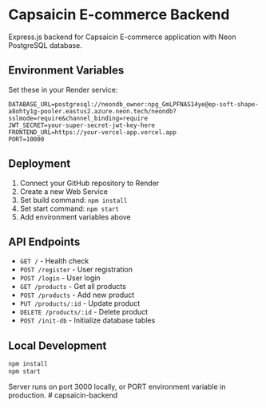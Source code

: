 # Capsaicin E-commerce Backend

Express.js backend for Capsaicin E-commerce application with Neon PostgreSQL database.

## Environment Variables

Set these in your Render service:

```
DATABASE_URL=postgresql://neondb_owner:npg_GmLPFNAS14ye@ep-soft-shape-a8ohty1g-pooler.eastus2.azure.neon.tech/neondb?sslmode=require&channel_binding=require
JWT_SECRET=your-super-secret-jwt-key-here
FRONTEND_URL=https://your-vercel-app.vercel.app
PORT=10000
```

## Deployment

1. Connect your GitHub repository to Render
2. Create a new Web Service
3. Set build command: `npm install`
4. Set start command: `npm start`
5. Add environment variables above

## API Endpoints

- `GET /` - Health check
- `POST /register` - User registration
- `POST /login` - User login
- `GET /products` - Get all products
- `POST /products` - Add new product
- `PUT /products/:id` - Update product
- `DELETE /products/:id` - Delete product
- `POST /init-db` - Initialize database tables

## Local Development

```bash
npm install
npm start
```

Server runs on port 3000 locally, or PORT environment variable in production.
#   c a p s a i c i n - b a c k e n d 
 
 